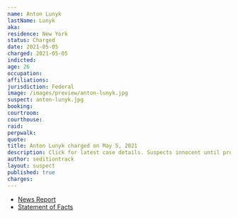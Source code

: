 ```yaml
---
name: Anton Lunyk
lastName: Lunyk
aka:
residence: New York
status: Charged
date: 2021-05-05
charged: 2021-05-05
indicted:
age: 26
occupation:
affiliations:
jurisdiction: Federal
image: /images/preview/anton-lunyk.jpg
suspect: anton-lunyk.jpg
booking:
courtroom:
courthouse:
raid:
perpwalk:
quote:
title: Anton Lunyk charged on May 5, 2021
description: Click for latest case details. Suspects innocent until proven guilty.
author: seditiontrack
layout: suspect
published: true
charges:
---
```

- [News Report](https://www.brooklynpaper.com/midwood-man-arrested-for-alleged-participation-in-capitol-riot/)
- [Statement of Facts](https://extremism.gwu.edu/sites/g/files/zaxdzs2191/f/Anton%20Lunyk%20Statement%20of%20Facts.pdf)
